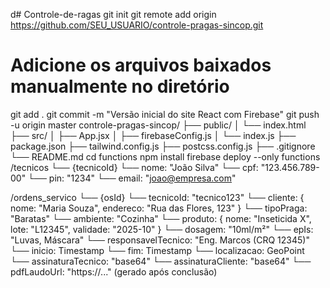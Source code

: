  d# Controle-de-ragas
git init
git remote add origin https://github.com/SEU_USUARIO/controle-pragas-sincop.git
# Adicione os arquivos baixados manualmente no diretório
git add .
git commit -m "Versão inicial do site React com Firebase"
git push -u origin master
controle-pragas-sincop/
├── public/
│   └── index.html
├── src/
│   ├── App.jsx
│   ├── firebaseConfig.js
│   └── index.js
├── package.json
├── tailwind.config.js
├── postcss.config.js
├── .gitignore
└── README.md
cd functions
npm install
firebase deploy --only functions
/tecnicos
  └── {tecnicoId}
       └── nome: "João Silva"
       └── cpf: "123.456.789-00"
       └── pin: "1234"
       └── email: "joao@empresa.com"

/ordens_servico
  └── {osId}
       └── tecnicoId: "tecnico123"
       └── cliente: {
              nome: "Maria Souza",
              endereco: "Rua das Flores, 123"
          }
       └── tipoPraga: "Baratas"
       └── ambiente: "Cozinha"
       └── produto: {
              nome: "Inseticida X",
              lote: "L12345",
              validade: "2025-10"
          }
       └── dosagem: "10ml/m²"
       └── epIs: "Luvas, Máscara"
       └── responsavelTecnico: "Eng. Marcos (CRQ 12345)"
       └── inicio: Timestamp
       └── fim: Timestamp
       └── localizacao: GeoPoint
       └── assinaturaTecnico: "base64"
       └── assinaturaCliente: "base64"
       └── pdfLaudoUrl: "https://..." (gerado após conclusão)
